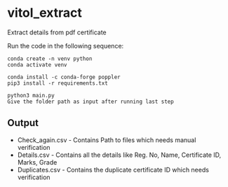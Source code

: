 # vitol_extract
Extract details from pdf certificate 

Run the code in the following sequence:

```
conda create -n venv python
conda activate venv

conda install -c conda-forge poppler
pip3 install -r requirements.txt

python3 main.py
Give the folder path as input after running last step
```

## Output 
* Check_again.csv - Contains Path to files which needs manual verification
* Details.csv - Contains all the details like Reg. No, Name, Certificate ID, Marks, Grade
* Duplicates.csv - Contains the duplicate certificate ID which needs verification